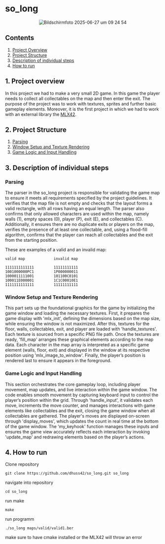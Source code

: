 # so_long

<p align="center">
  <img src="https://github.com/user-attachments/assets/857ca568-8211-438e-b798-e5b20f71b0f0" alt="Bildschirmfoto 2025-06-27 um 09 24 54">
</p>

## Contents

1. [Project Overview](#1-Project-overview)
2. [Project Structure](#2-Project-Structure)
3. [Description of individual steps](#3-Description-of-individual-steps)
4. [How to run](#4-How-to-run)

## 1. Project overview

In this project we had to make a very small 2D game. In this game the player needs to collect all collectables on the map and then enter the exit. The purpose of the project was to work with textures, sprites and further basic gameplay elements. Moreover, it is the first project in which we had to work with an external library the [MLX42](https://github.com/codam-coding-college/MLX42).

## 2. Project Structure

1. [Parsing](#parsing)
2. [Window Setup and Texture Rendering](#Window-Setup-and-Texture-Rendering)
3. [Game Logic and Input Handling](#Game-Logic-and-Input-Handling)

## 3. Description of individual steps

### Parsing

The parser in the so_long project is responsible for validating the game map to ensure it meets all requirements specified by the project guidelines. It verifies that the map file is not empty and checks that the layout forms a valid rectangle, with all rows having an equal length. The parser also confirms that only allowed characters are used within the map, namely walls (1), empty spaces (0), player (P), exit (E), and collectables (C). Additionally, it ensures there are no duplicate exits or players on the map, verifies the presence of at least one collectable, and, using a flood-fill algorithm, confirms that the player can reach all collectables and the exit from the starting position.

These are examples of a valid and an invalid map:

```
valid map             invalid map

1111111111111         11111111111
1001000000PC1         1P000000011
1000011111001         101100C0101
100011E000001         1C1C00010E1
1111111111111         11111111111
```


### Window Setup and Texture Rendering

This part sets up the foundational graphics for the game by initializing the game window and loading the necessary textures. First, it prepares the game display with 'mlx_init', defining the dimensions based on the map size, while ensuring the window is not maximized. After this, textures for the floor, walls, collectables, exit, and player are loaded with 'handle_textures'. Each texture is sourced from a specific PNG file path. Once the textures are ready, 'fill_map' arranges these graphical elements according to the map data. Each character in the map array is interpreted as a specific game element (walls, floor, exit) and displayed in the window at its respective position using 'mlx_image_to_window'. Finally, the player’s position is rendered last to ensure it appears in the foreground.

### Game Logic and Input Handling

This section orchestrates the core gameplay loop, including player movement, map updates, and live interaction within the game window. The code enables smooth movement by capturing keyboard input to control the player’s position within the grid. Through 'handle_input', it validates each move, increments the move counter, and manages interactions with game elements like collectables and the exit, closing the game window when all collectables are gathered. The player's moves are displayed on-screen through 'display_moves', which updates the count in real time at the bottom of the game window. The 'my_keyhook' function manages these inputs and ensures the game view accurately reflects each interaction by invoking 'update_map' and redrawing elements based on the player’s actions.

## 4. How to run

Clone repository
```
git clone https://github.com/dhuss42/so_long.git so_long
```

navigate into repository
```
cd so_long
```

run make
```
make
```

run programm
```
./so_long maps/valid/valid1.ber 
```

make sure to have cmake installed or the MLX42 will throw an error
